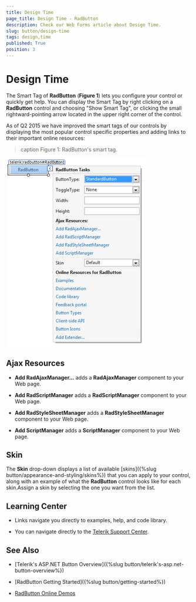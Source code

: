 ```yaml
---
title: Design Time
page_title: Design Time - RadButton
description: Check our Web Forms article about Design Time.
slug: button/design-time
tags: design,time
published: True
position: 3
---
```


# Design Time

The Smart Tag of **RadButton** (**Figure 1**) lets you configure your control or quickly get help. You can display the Smart Tag by right clicking on a **RadButton** control and choosing "Show Smart Tag", or clicking the small rightward-pointing arrow located in the upper right corner of the control.

As of Q2 2015 we have improved the smart tags of our controls by displaying the most popular control specific properties and adding links to their important online resources:

>caption Figure 1: RadButton's smart tag.

![button-smart-tag](images/button-smart-tag.png)

## Ajax Resources

* **Add RadAjaxManager...** adds a **RadAjaxManager** component to your Web page.

* **Add RadScriptManager** adds a **RadScriptManager** component to your Web page.

* **Add RadStyleSheetManager** adds a **RadStyleSheetManager** component to your Web page.

* **Add ScriptManager** adds a **ScriptManager** component to your Web page.

## Skin

The **Skin** drop-down displays a list of available [skins]({%slug button/appearance-and-styling/skins%}) that you can apply to your control, along with an example of what the **RadButton** control looks like for each skin.Assign a skin by selecting the one you want from the list.

## Learning Center

* Links navigate you directly to examples, help, and code library.

* You can navigate directly to the [Telerik Support Center](https://www.telerik.com/support/home.aspx).

## See Also

 * [Telerik's ASP.NET Button Overview]({%slug button/telerik's-asp.net-button-overview%})
 
 * [RadButton Getting Started]({%slug button/getting-started%})
 
 * [RadButton Online Demos](https://demos.telerik.com/aspnet-ajax/button/examples/overview/defaultcs.aspx)

